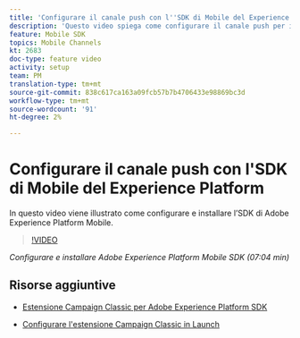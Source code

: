 ```yaml
---
title: 'Configurare il canale push con l''SDK di Mobile del Experience Platform  '
description: 'Questo video spiega come configurare il canale push per i Campaign Classic mediante l’SDK Mobile per Experience Cloud . '
feature: Mobile SDK
topics: Mobile Channels
kt: 2683
doc-type: feature video
activity: setup
team: PM
translation-type: tm+mt
source-git-commit: 838c617ca163a09fcb57b7b4706433e98869bc3d
workflow-type: tm+mt
source-wordcount: '91'
ht-degree: 2%

---
```



# Configurare il canale push con l&#39;SDK di Mobile del Experience Platform 

In questo video viene illustrato come configurare e installare l’SDK di Adobe Experience Platform Mobile.

>[!VIDEO](https://video.tv.adobe.com/v/27699?quality=12)

*Configurare e installare Adobe Experience Platform Mobile SDK (07:04 min)*

## Risorse aggiuntive

* [Estensione Campaign Classic per Adobe Experience Platform SDK](https://helpx-internal.corp.adobe.com/content/help/en/campaign/kb/acc-aep-extension.html)

* [Configurare l&#39;estensione Campaign Classic in Launch](https://aep-sdks.gitbook.io/docs/using-mobile-extensions/adobe-campaignclassic)
